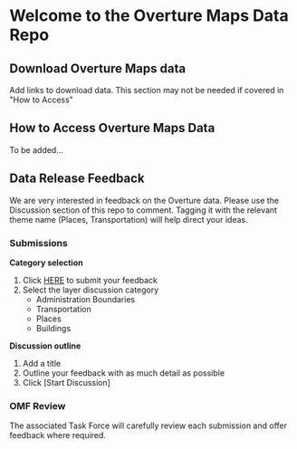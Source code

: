 # Welcome to the Overture Maps Data Repo

## Download Overture Maps data

Add links to  download data. This section may not be needed if covered in "How to Access"

## How to Access Overture Maps Data

To be added...

## Data Release Feedback
We are very interested in feedback on the Overture data. Please use the Discussion section of this repo to comment. Tagging it with the relevant theme name (Places, Transportation) will help direct your ideas. 

### Submissions

**Category selection**
1. Click [HERE](https://github.com/OvertureMaps/data/discussions/new/choose) to submit your feedback
2. Select the layer discussion category 
   - Administration Boundaries
   - Transportation
   - Places
   - Buildings
  
**Discussion outline** 
1. Add a title
2. Outline your feedback with as much detail as possible
3. Click [Start Discussion]

### OMF Review
The associated Task Force will carefully review each submission and offer feedback where required.
